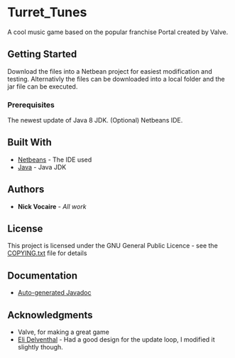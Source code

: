 # Turret_Tunes

A cool music game based on the popular franchise Portal created by Valve.

## Getting Started

Download the files into a Netbean project for easiest modification and testing. Alternativly the files can be downloaded into a local folder and the jar file can be executed.

### Prerequisites

The newest update of Java 8 JDK.
(Optional) Netbeans IDE.

## Built With

* [Netbeans](https://netbeans.org/downloads/) - The IDE used
* [Java](http://www.oracle.com/technetwork/java/javase/downloads/jdk8-downloads-2133151.html) - Java JDK

## Authors

* **Nick Vocaire** - *All work*

## License

This project is licensed under the GNU General Public Licence - see the [COPYING.txt](COPYING.txt) file for details

## Documentation

* [Auto-generated Javadoc](https://njvnba11.github.io/Turret-Tunes/)

## Acknowledgments

* Valve, for making a great game
* [Eli Delventhal](http://www.java-gaming.org/index.php?topic=24220.0) - Had a good design for the update loop, I modified it slightly though.